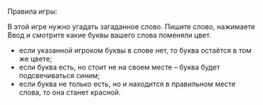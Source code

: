 Правила игры:

В этой игре нужно угадать загаданное слово. Пишите слово, нажимаете Ввод и смотрите какие буквы вашего слова поменяли
цвет.

- если указанной игроком буквы в слове нет, то буква остаётся в том же цвете;
- если буква есть, но стоит не на своем месте – буква будет подсвечиваться синим;
- если буква не только есть, но и находится в правильном месте слова, то она станет красной.
